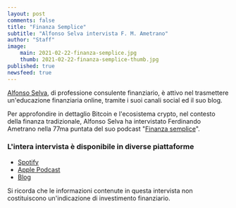 ```yaml
---
layout: post
comments: false
title: "Finanza Semplice"
subtitle: "Alfonso Selva intervista F. M. Ametrano" 
author: "Staff"
image:
    main: 2021-02-22-finanza-semplice.jpg
    thumb: 2021-02-22-finanza-semplice-thumb.jpg
published: true
newsfeed: true
---
```


[Alfonso Selva](https://www.alfonsoselva.it/), di professione consulente finanziario, è attivo nel trasmettere un'educazione finanziaria online, tramite i suoi canali social ed il suo blog.

Per approfondire in dettaglio Bitcoin e l'ecosistema crypto, nel contesto della finanza tradizionale, Alfonso Selva ha intervistato Ferdinando Ametrano nella 77ma puntata del suo podcast "[Finanza semplice](https://www.spreaker.com/user/alfonsoselva/ep-77-ferdinando-ametrano-bitcoin)".

### L'intera intervista è disponibile in diverse piattaforme

- [Spotify](https://open.spotify.com/episode/28bZ3ylih24oeCG5LSPKPt?si=DtJr9TqnRBOHo-KAU9DY6A)
- [Apple Podcast](https://podcasts.apple.com/it/podcast/finanza-semplice-di-alfonso-selva/id1502910277?i=1000509780296)
- [Blog](https://www.alfonsoselva.it/bitcoin-spiegato-semplicemente-da-ferdinando-m-ametrano/la-finanza-semplice/)

Si ricorda che le informazioni contenute in questa intervista non costituiscono un'indicazione di investimento finanziario.
